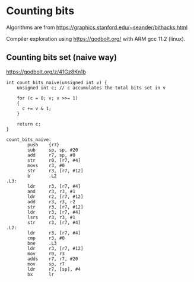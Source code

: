 # Counting bits
Algorithms are from https://graphics.stanford.edu/~seander/bithacks.html

Compiler exploration using https://godbolt.org/ with ARM gcc 11.2 (linux).

## Counting bits set (naive way)
https://godbolt.org/z/41Gz8Kn1b
```
int count_bits_naive(unsigned int v) {
    unsigned int c; // c accumulates the total bits set in v

    for (c = 0; v; v >>= 1)
    {
      c += v & 1;
    }

    return c;
}
```

```
count_bits_naive:
        push    {r7}
        sub     sp, sp, #20
        add     r7, sp, #0
        str     r0, [r7, #4]
        movs    r3, #0
        str     r3, [r7, #12]
        b       .L2
.L3:
        ldr     r3, [r7, #4]
        and     r3, r3, #1
        ldr     r2, [r7, #12]
        add     r3, r3, r2
        str     r3, [r7, #12]
        ldr     r3, [r7, #4]
        lsrs    r3, r3, #1
        str     r3, [r7, #4]
.L2:
        ldr     r3, [r7, #4]
        cmp     r3, #0
        bne     .L3
        ldr     r3, [r7, #12]
        mov     r0, r3
        adds    r7, r7, #20
        mov     sp, r7
        ldr     r7, [sp], #4
        bx      lr
```